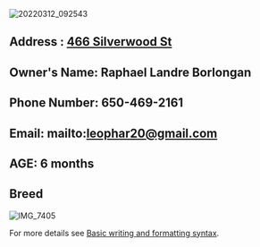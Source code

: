 
![20220312_092543](https://user-images.githubusercontent.com/51805925/158464657-b1c946e1-c423-4e90-a10c-fece342320ff.jpg)
## Address : [466 Silverwood St](https://www.google.com/maps/place/466+Silverwood+St,+Brentwood,+CA+94513/@37.9319153,-121.696657,15z/data=!4m13!1m7!3m6!1s0x808ffe9180ea2bdd:0x26a019c7c1bce2a6!2s466+Silverwood+St,+Brentwood,+CA+94513!3b1!8m2!3d37.9319153!4d-121.6879023!3m4!1s0x808ffe9180ea2bdd:0x26a019c7c1bce2a6!8m2!3d37.9319153!4d-121.6879023)

## Owner's Name: Raphael Landre Borlongan
## Phone Number: 650-469-2161
## Email: mailto:leophar20@gmail.com
## AGE: 6 months


## Breed
![IMG_7405](https://user-images.githubusercontent.com/51805925/158466830-6f71fb3e-76bd-4f0f-94eb-3ceddea6889b.jpg)






For more details see [Basic writing and formatting syntax](https://docs.github.com/en/github/writing-on-github/getting-started-with-writing-and-formatting-on-github/basic-writing-and-formatting-syntax).




